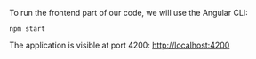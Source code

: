 To run the frontend part of our code, we will use the Angular CLI:

    npm start

The application is visible at port 4200: [http://localhost:4200](http://localhost:4200)

